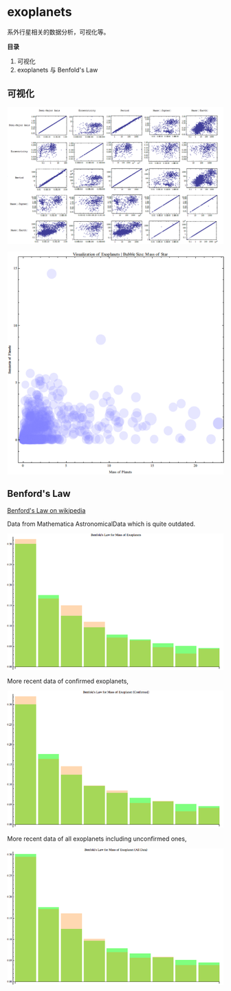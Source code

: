 exoplanets
==========


系外行星相关的数据分析，可视化等。


**目录**

1. 可视化
2. exoplanets 与 Benfold's Law


##  可视化


![](visualization/Export/array.jpg)

![](visualization/Export/ExoplanetVis.png)


## Benford's Law

[Benford's Law on wikipedia](https://en.wikipedia.org/wiki/Benford's_law)

Data from Mathematica AstronomicalData which is quite outdated.

![](benford/export/barMvB.png)


More recent data of confirmed exoplanets,

![](benford/export/barConMvB.png)

More recent data of all exoplanets including unconfirmed ones,

![](benford/export/barAllMvB.png)



